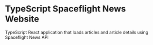 # TypeScript Spaceflight News Website

TypeScript React application that loads articles and article details using Spaceflight News API


